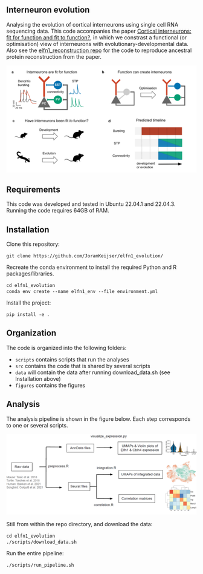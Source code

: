 ## Interneuron evolution
Analysing the evolution of cortical interneurons using single cell RNA sequencing data. This code accompanies the paper [Cortical interneurons: fit for function and fit to function?](https://doi.org/10.1101/2023.02.23.529671), in which we constrast a functional (or optimisation) view of interneurons with evolutionary-developmental data. Also see the [elfn1_reconstruction repo](https://github.com/JoramKeijser/elfn1_reconstruction) for the code to reproduce ancestral protein reconstruction from the paper.  

![figure1](./figures/paper_figs/figure1.png)

## Requirements
This code was developed and tested in Ubuntu 22.04.1 and 22.04.3. Running the code requires 64GB of RAM. 

## Installation

Clone this repository:
```
git clone https://github.com/JoramKeijser/elfn1_evolution/
```
Recreate the conda environment to install the required Python and R packages/libraries. 
```
cd elfn1_evolution
conda env create --name elfn1_env --file environment.yml
```
Install the project:
```
pip install -e .
```

## Organization
The code is organized into the following folders:

- `scripts` contains scripts that run the analyses
- `src` contains the code that is shared by several scripts
- `data` will contain the data after running download_data.sh (see Installation above)
- `figures` contains the figures 

## Analysis 

The analysis pipeline is shown in the figure below. Each step corresponds to one or several scripts. 

![figures1](./figures/paper_figs/figures1.png)

Still from within the repo directory, and download the data:
```
cd elfn1_evolution
./scripts/download_data.sh
```
Run the entire pipeline:
```
./scripts/run_pipeline.sh
``` 
